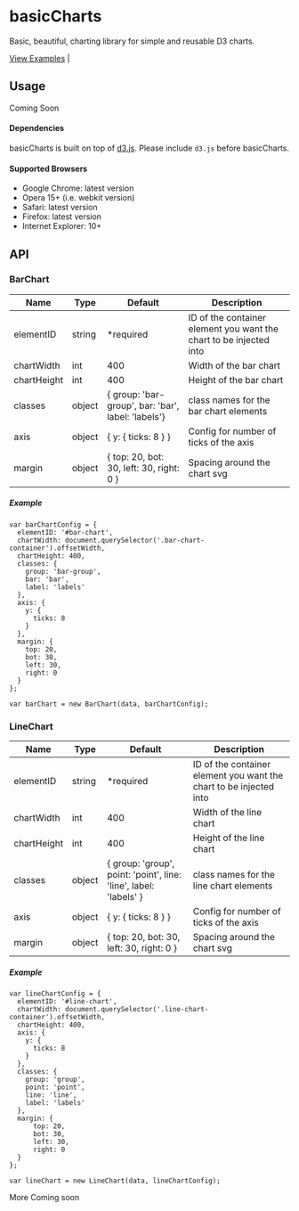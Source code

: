 basicCharts
=======

Basic, beautiful, charting library for simple and reusable D3 charts.

[View Examples](http://kyh.io/D3/dist/) | 

## Usage
Coming Soon

#### Dependencies
basicCharts is built on top of [d3.js](http://d3js.org/). Please include `d3.js` before basicCharts.

#### Supported Browsers
* Google Chrome: latest version
* Opera 15+ (i.e. webkit version)
* Safari: latest version
* Firefox: latest version
* Internet Explorer: 10+

## API
### BarChart
|     Name      |      Type     |   Default     |  Description  |
| ------------- | ------------- | ------------- | ------------- |
| elementID     | string        | *required     | ID of the container element you want the chart to be injected into  |
| chartWidth    | int           | 400           | Width of the bar chart  |
| chartHeight   | int           | 400           | Height of the bar chart  |
| classes       | object        | { group: 'bar-group', bar: 'bar', label: 'labels'} | class names for the bar chart elements |
| axis          | object        | { y: { ticks: 8 } } | Config for number of ticks of the axis  |
| margin        | object        | { top: 20, bot: 30, left: 30, right: 0 } | Spacing around the chart svg  |

##### Example

    var barChartConfig = {
      elementID: '#bar-chart',
      chartWidth: document.querySelector('.bar-chart-container').offsetWidth,
      chartHeight: 400,
      classes: {
        group: 'bar-group',
        bar: 'bar',
        label: 'labels'
      },
      axis: {
        y: {
          ticks: 8
        }
      },
      margin: {
        top: 20,
        bot: 30,
        left: 30,
        right: 0
      }
    };

    var barChart = new BarChart(data, barChartConfig);

### LineChart
|     Name      |      Type     |   Default     |  Description  |
| ------------- | ------------- | ------------- | ------------- |
| elementID     | string        | *required     | ID of the container element you want the chart to be injected into  |
| chartWidth    | int           | 400           | Width of the line chart  |
| chartHeight   | int           | 400           | Height of the line chart  |
| classes       | object        | { group: 'group', point: 'point', line: 'line', label: 'labels' } | class names for the line chart elements |
| axis          | object        | { y: { ticks: 8 } } | Config for number of ticks of the axis  |
| margin        | object        | { top: 20, bot: 30, left: 30, right: 0 } | Spacing around the chart svg  |

##### Example

    var lineChartConfig = {
      elementID: '#line-chart',
      chartWidth: document.querySelector('.line-chart-container').offsetWidth,
      chartHeight: 400,
      axis: {
        y: {
          ticks: 8
        }
      },
      classes: {
        group: 'group',
        point: 'point',
        line: 'line',
        label: 'labels'
      },
      margin: {
          top: 20,
          bot: 30,
          left: 30,
          right: 0
      }
    };

    var lineChart = new LineChart(data, lineChartConfig);

More Coming soon
